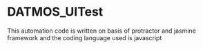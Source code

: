 # DATMOS_UITest

This automation code is written on basis of protractor and jasmine framework and the coding language used is javascript
